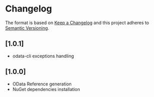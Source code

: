 # Changelog

The format is based on [Keep a Changelog](http://keepachangelog.com/en/1.0.0/) and this project adheres to [Semantic Versioning](http://semver.org/spec/v2.0.0.html).

## [1.0.1]
- odata-cli exceptions handling

## [1.0.0]
- OData Reference generation
- NuGet dependencies installation
